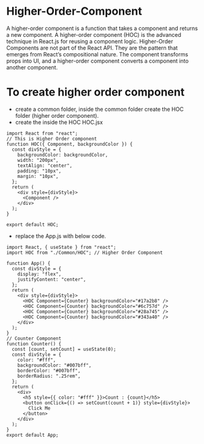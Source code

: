 # Higher-Order-Component

A higher-order component is a function that takes a component and returns a new component. A higher-order component (HOC) is the advanced technique in React.js for reusing a component logic. Higher-Order Components are not part of the React API. They are the pattern that emerges from React’s compositional nature. The component transforms props into UI, and a higher-order component converts a component into another component.

# To create higher order component

- create a common folder, inside the common folder create the HOC folder (higher order component).
- create the inside the HOC HOC.jsx


```
import React from "react";
// This is Higher Order component
function HOC({ Component, backgroundColor }) {
  const divStyle = {
    backgroundColor: backgroundColor,
    width: "200px",
    textAlign: "center",
    padding: "10px",
    margin: "10px",
  };
  return (
    <div style={divStyle}>
      <Component />
    </div>
  );
}

export default HOC;
```

- replace the App.js with below code.

```
import React, { useState } from "react";
import HOC from "./Common/HOC"; // Higher Order Component

function App() {
  const divStyle = {
    display: "flex",
    justifyContent: "center",
  };
  return (
    <div style={divStyle}>
      <HOC Component={Counter} backgroundColor="#17a2b8" />
      <HOC Component={Counter} backgroundColor="#6c757d" />
      <HOC Component={Counter} backgroundColor="#28a745" />
      <HOC Component={Counter} backgroundColor="#343a40" />
    </div>
  );
}
// Counter Component
function Counter() {
  const [count, setCount] = useState(0);
  const divStyle = {
    color: "#fff",
    backgroundColor: "#007bff",
    borderColor: "#007bff",
    borderRadius: ".25rem",
  };
  return (
    <div>
      <h5 style={{ color: "#fff" }}>Count : {count}</h5>
      <button onClick={() => setCount(count + 1)} style={divStyle}>
        Click Me
      </button>
    </div>
  );
}
export default App;
```
